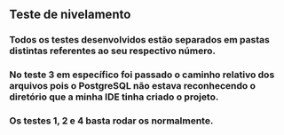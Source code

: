 ## Teste de nivelamento

### Todos os testes desenvolvidos estão separados em pastas distintas referentes ao seu respectivo número.

### No teste 3 em específico foi passado o caminho relativo dos arquivos pois o PostgreSQL não estava reconhecendo o diretório que a minha IDE tinha criado o projeto.

### Os testes 1, 2 e 4 basta rodar os normalmente.